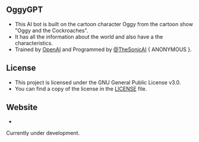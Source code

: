## OggyGPT
- This AI bot is built on the cartoon character Oggy from the cartoon show "Oggy and the Cockroaches".
- It has all the information about the world and also have a the characteristics.
- Trained by [OpenAI](https://openai.com) and Programmed by [@TheSonicAI](https://github.com/thesonicai) { ANONYMOUS }.

## License
- This project is licensed under the GNU General Public License v3.0. 
- You can find a copy of the license in the [LICENSE](https://github.com/TheSonicAI/OggyGPT/blob/main/LICENSE) file.

## Website
-
Currently under development.
